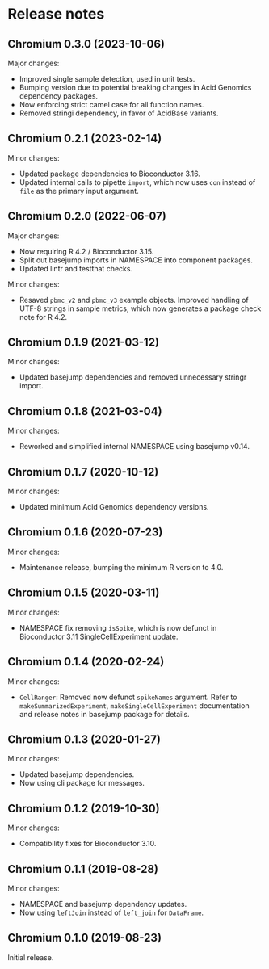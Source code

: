 # Release notes

## Chromium 0.3.0 (2023-10-06)

Major changes:

- Improved single sample detection, used in unit tests.
- Bumping version due to potential breaking changes in Acid Genomics
  dependency packages.
- Now enforcing strict camel case for all function names.
- Removed stringi dependency, in favor of AcidBase variants.

## Chromium 0.2.1 (2023-02-14)

Minor changes:

- Updated package dependencies to Bioconductor 3.16.
- Updated internal calls to pipette `import`, which now uses `con` instead
  of `file` as the primary input argument.

## Chromium 0.2.0 (2022-06-07)

Major changes:

- Now requiring R 4.2 / Bioconductor 3.15.
- Split out basejump imports in NAMESPACE into component packages.
- Updated lintr and testthat checks.

Minor changes:

- Resaved `pbmc_v2` and `pbmc_v3` example objects. Improved handling of UTF-8
  strings in sample metrics, which now generates a package check note for R 4.2.

## Chromium 0.1.9 (2021-03-12)

Minor changes:

- Updated basejump dependencies and removed unnecessary stringr import.

## Chromium 0.1.8 (2021-03-04)

Minor changes:

- Reworked and simplified internal NAMESPACE using basejump v0.14.

## Chromium 0.1.7 (2020-10-12)

Minor changes:

- Updated minimum Acid Genomics dependency versions.

## Chromium 0.1.6 (2020-07-23)

Minor changes:

- Maintenance release, bumping the minimum R version to 4.0.

## Chromium 0.1.5 (2020-03-11)

Minor changes:

- NAMESPACE fix removing `isSpike`, which is now defunct in Bioconductor 3.11
  SingleCellExperiment update.

## Chromium 0.1.4 (2020-02-24)

Minor changes:

- `CellRanger`: Removed now defunct `spikeNames` argument. Refer to
  `makeSummarizedExperiment`, `makeSingleCellExperiment` documentation and
  release notes in basejump package for details.

## Chromium 0.1.3 (2020-01-27)

Minor changes:

- Updated basejump dependencies.
- Now using cli package for messages.

## Chromium 0.1.2 (2019-10-30)

Minor changes:

- Compatibility fixes for Bioconductor 3.10.

## Chromium 0.1.1 (2019-08-28)

Minor changes:

- NAMESPACE and basejump dependency updates.
- Now using `leftJoin` instead of `left_join` for `DataFrame`.

## Chromium 0.1.0 (2019-08-23)

Initial release.
